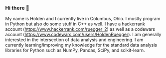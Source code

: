 ### Hi there 👋

My name is Holden and I currently live in Columbus, Ohio. I mostly program in Python but also do some stuff in C++ as well. I have a hackerrank account
(https://www.hackerrank.com/ruegger_2) as well as a codewars account (https://www.codewars.com/users/HoldenRuegger). I am generally interested in 
the intersection of data analysis and engineering. I am currently learning/improving my knowledge for the standard data analysis libraries for Python 
such as NumPy, Pandas, SciPy, and scikit-learn.
